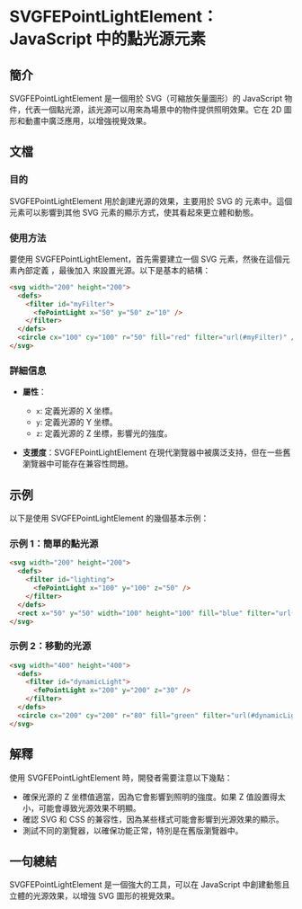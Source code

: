 <!--
Meta Description: # SVGFEPointLightElement：JavaScript 中的點光源元素 ## 簡介 SVGFEPointLightElement 是一個用於 SVG（可縮放矢量圖形）的 JavaScript 物件，代表一個點光源，該光源可以用來為場景中的物件提供照明效果。它在 2D 圖形和動畫中廣泛...
Meta Keywords: svg, filter, svgfepointlightelement, 200, defs
-->

# SVGFEPointLightElement：JavaScript 中的點光源元素

## 簡介
SVGFEPointLightElement 是一個用於 SVG（可縮放矢量圖形）的 JavaScript 物件，代表一個點光源，該光源可以用來為場景中的物件提供照明效果。它在 2D 圖形和動畫中廣泛應用，以增強視覺效果。

## 文檔
### 目的
SVGFEPointLightElement 用於創建光源的效果，主要用於 SVG 的 <filter> 元素中。這個元素可以影響到其他 SVG 元素的顯示方式，使其看起來更立體和動態。

### 使用方法
要使用 SVGFEPointLightElement，首先需要建立一個 SVG 元素，然後在這個元素內部定義 <filter>，最後加入 <fePointLight> 來設置光源。以下是基本的結構：

```html
<svg width="200" height="200">
  <defs>
    <filter id="myFilter">
      <fePointLight x="50" y="50" z="10" />
    </filter>
  </defs>
  <circle cx="100" cy="100" r="50" fill="red" filter="url(#myFilter)" />
</svg>
```

### 詳細信息
- **屬性**：
  - `x`: 定義光源的 X 坐標。
  - `y`: 定義光源的 Y 坐標。
  - `z`: 定義光源的 Z 坐標，影響光的強度。

- **支援度**：SVGFEPointLightElement 在現代瀏覽器中被廣泛支持，但在一些舊瀏覽器中可能存在兼容性問題。

## 示例
以下是使用 SVGFEPointLightElement 的幾個基本示例：

### 示例 1：簡單的點光源
```html
<svg width="200" height="200">
  <defs>
    <filter id="lighting">
      <fePointLight x="100" y="100" z="50" />
    </filter>
  </defs>
  <rect x="50" y="50" width="100" height="100" fill="blue" filter="url(#lighting)" />
</svg>
```

### 示例 2：移動的光源
```html
<svg width="400" height="400">
  <defs>
    <filter id="dynamicLight">
      <fePointLight x="200" y="200" z="30" />
    </filter>
  </defs>
  <circle cx="200" cy="200" r="80" fill="green" filter="url(#dynamicLight)" />
</svg>
```

## 解釋
使用 SVGFEPointLightElement 時，開發者需要注意以下幾點：
- 確保光源的 Z 坐標值適當，因為它會影響到照明的強度。如果 Z 值設置得太小，可能會導致光源效果不明顯。
- 確認 SVG 和 CSS 的兼容性，因為某些樣式可能會影響到光源效果的顯示。
- 測試不同的瀏覽器，以確保功能正常，特別是在舊版瀏覽器中。

## 一句總結
SVGFEPointLightElement 是一個強大的工具，可以在 JavaScript 中創建動態且立體的光源效果，以增強 SVG 圖形的視覺效果。
